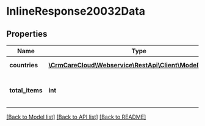 # InlineResponse20032Data

## Properties
Name | Type | Description | Notes
------------ | ------------- | ------------- | -------------
**countries** | [**\CrmCareCloud\Webservice\RestApi\Client\Model\Country[]**](Country.md) | List of the countries. | [optional] 
**total_items** | **int** | The number of all found countries. | [optional] 

[[Back to Model list]](../../README.md#documentation-for-models) [[Back to API list]](../../README.md#documentation-for-api-endpoints) [[Back to README]](../../README.md)

